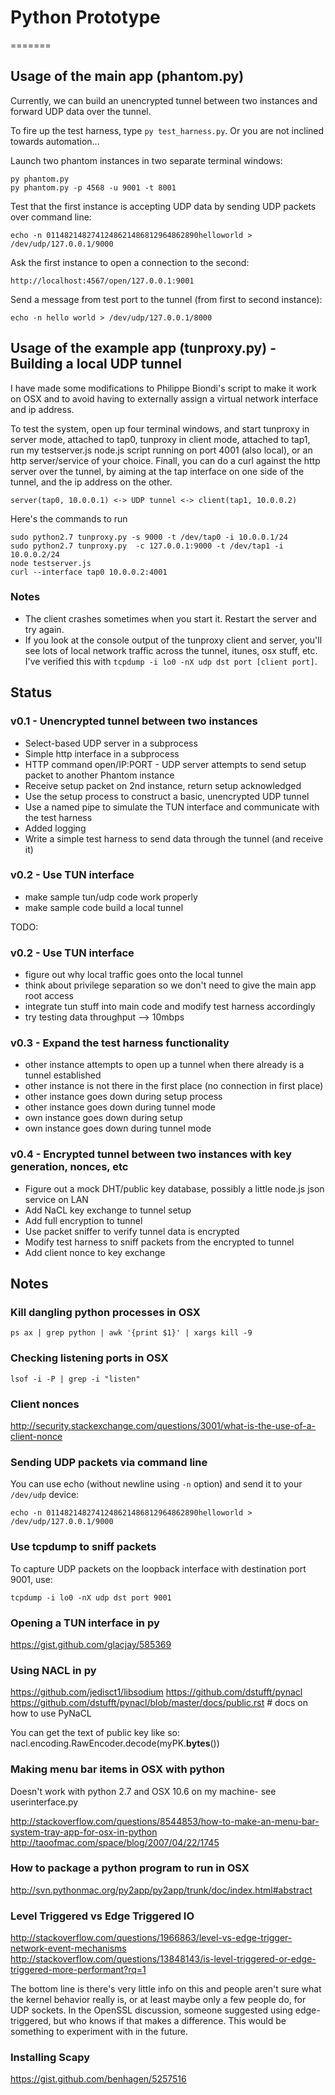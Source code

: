 # Python Prototype
=======

## Usage of the main app (phantom.py)

Currently, we can build an unencrypted tunnel between two instances and forward UDP data over the tunnel.

To fire up the test harness, type `py test_harness.py`. Or you are not inclined towards automation...

Launch two phantom instances in two separate terminal windows:

    py phantom.py
    py phantom.py -p 4568 -u 9001 -t 8001

Test that the first instance is accepting UDP data by sending UDP packets over command line:

    echo -n 0114821482741248621486812964862890helloworld > /dev/udp/127.0.0.1/9000

Ask the first instance to open a connection to the second:

    http://localhost:4567/open/127.0.0.1:9001

Send a message from test port to the tunnel (from first to second instance):

    echo -n hello world > /dev/udp/127.0.0.1/8000

## Usage of the example app (tunproxy.py) - Building a local UDP tunnel

I have made some modifications to Philippe Biondi's script to make it work on OSX and to avoid having to externally assign a virtual network interface and ip address.

To test the system, open up four terminal windows, and start tunproxy in server mode, attached to tap0, tunproxy in client mode, attached to tap1, run my testserver.js node.js script running on port 4001 (also local), or an http server/service of your choice. Finall, you can do a curl against the http server over the tunnel, by aiming at the tap interface on one side of the tunnel, and the ip address on the other.

    server(tap0, 10.0.0.1) <-> UDP tunnel <-> client(tap1, 10.0.0.2)

Here's the commands to run

    sudo python2.7 tunproxy.py -s 9000 -t /dev/tap0 -i 10.0.0.1/24
    sudo python2.7 tunproxy.py  -c 127.0.0.1:9000 -t /dev/tap1 -i 10.0.0.2/24
    node testserver.js
    curl --interface tap0 10.0.0.2:4001

### Notes

* The client crashes sometimes when you start it. Restart the server and try again.
* If you look at the console output of the tunproxy client and server, you'll see lots of local network traffic across the tunnel, itunes, osx stuff, etc. I've verified this with `tcpdump -i lo0 -nX udp dst port [client port]`. 

## Status

### v0.1 - Unencrypted tunnel between two instances

- Select-based UDP server in a subprocess
- Simple http interface in a subprocess
- HTTP command open/IP:PORT - UDP server attempts to send setup packet to another Phantom instance
- Receive setup packet on 2nd instance, return setup acknowledged
- Use the setup process to construct a basic, unencrypted UDP tunnel
- Use a named pipe to simulate the TUN interface and communicate with the test harness
- Added logging
- Write a simple test harness to send data through the tunnel (and receive it)

### v0.2 - Use TUN interface
- make sample tun/udp code work properly
- make sample code build a local tunnel

TODO:
### v0.2 - Use TUN interface
- figure out why local traffic goes onto the local tunnel
- think about privilege separation so we don't need to give the main app root access 
- integrate tun stuff into main code and modify test harness accordingly
- try testing data throughput --> 10mbps

### v0.3 - Expand the test harness functionality
- other instance attempts to open up a tunnel when there already is a tunnel established
- other instance is not there in the first place (no connection in first place)
- other instance goes down during setup process
- other instance goes down during tunnel mode
- own instance goes down during setup
- own instance goes down during tunnel mode

### v0.4 - Encrypted tunnel between two instances with key generation, nonces, etc

- Figure out a mock DHT/public key database, possibly a little node.js json service on LAN
- Add NaCL key exchange to tunnel setup
- Add full encryption to tunnel
- Use packet sniffer to verify tunnel data is encrypted
- Modify test harness to sniff packets from the encrypted to tunnel
- Add client nonce to key exchange

## Notes

### Kill dangling python processes in OSX

    ps ax | grep python | awk '{print $1}' | xargs kill -9

### Checking listening ports in OSX

    lsof -i -P | grep -i "listen"

### Client nonces

http://security.stackexchange.com/questions/3001/what-is-the-use-of-a-client-nonce

### Sending UDP packets via command line

You can use echo (without newline using `-n` option) and send it to your `/dev/udp` device:

    echo -n 0114821482741248621486812964862890helloworld > /dev/udp/127.0.0.1/9000

### Use tcpdump to sniff packets

To capture UDP packets on the loopback interface with destination port 9001, use:

    tcpdump -i lo0 -nX udp dst port 9001

### Opening a TUN interface in py

https://gist.github.com/glacjay/585369

### Using NACL in py

https://github.com/jedisct1/libsodium
https://github.com/dstufft/pynacl
https://github.com/dstufft/pynacl/blob/master/docs/public.rst # docs on how to use PyNaCL

You can get the text of public key like so:
nacl.encoding.RawEncoder.decode(myPK.__bytes__())

### Making menu bar items in OSX with python

Doesn't work with python 2.7 and OSX 10.6 on my machine- see userinterface.py

http://stackoverflow.com/questions/8544853/how-to-make-an-menu-bar-system-tray-app-for-osx-in-python
http://taoofmac.com/space/blog/2007/04/22/1745

### How to package a python program to run in OSX

http://svn.pythonmac.org/py2app/py2app/trunk/doc/index.html#abstract

### Level Triggered vs Edge Triggered IO

http://stackoverflow.com/questions/1966863/level-vs-edge-trigger-network-event-mechanisms
http://stackoverflow.com/questions/13848143/is-level-triggered-or-edge-triggered-more-performant?rq=1

The bottom line is there's very little info on this and people aren't sure what the kernel behavior really is, or at least maybe only a few people do, for UDP sockets. In the OpenSSL discussion, someone suggested using edge-triggered, but who knows if that makes a difference. This would be something to experiment with in the future.

### Installing Scapy

https://gist.github.com/benhagen/5257516
